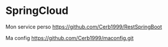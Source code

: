 # SpringCloud

Mon service perso
https://github.com/Cerb1999/RestSpringBoot

Ma config
https://github.com/Cerb1999/maconfig.git
